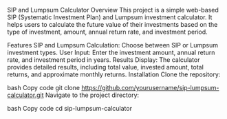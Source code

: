 SIP and Lumpsum Calculator
Overview
This project is a simple web-based SIP (Systematic Investment Plan) and Lumpsum investment calculator. It helps users to calculate the future value of their investments based on the type of investment, amount, annual return rate, and investment period.

Features
SIP and Lumpsum Calculation: Choose between SIP or Lumpsum investment types.
User Input: Enter the investment amount, annual return rate, and investment period in years.
Results Display: The calculator provides detailed results, including total value, invested amount, total returns, and approximate monthly returns.
Installation
Clone the repository:

bash
Copy code
git clone https://github.com/yourusername/sip-lumpsum-calculator.git
Navigate to the project directory:

bash
Copy code
cd sip-lumpsum-calculator
